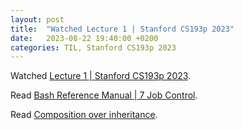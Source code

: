 ```yaml
---
layout: post
title:  "Watched Lecture 1 | Stanford CS193p 2023"
date:   2023-08-22 19:40:00 +0200
categories: TIL, Stanford CS193p 2023
---
```

Watched [Lecture 1 \| Stanford CS193p 2023](https://www.youtube.com/watch?v=n1qabtjZ_jg).

Read [Bash Reference Manual \| 7 Job Control](https://www.gnu.org/savannah-checkouts/gnu/bash/manual/bash.html#Job-Control).

Read [Composition over inheritance](https://en.wikipedia.org/wiki/Composition_over_inheritance).
